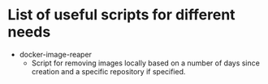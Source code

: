 # List of useful scripts for different needs

* docker-image-reaper
  * Script for removing images locally based on a number of days since creation and a specific repository if specified.
